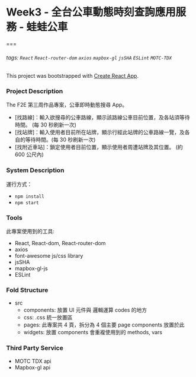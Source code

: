 # Week3 - 全台公車動態時刻查詢應用服務 - 蛙蛙公車
===
###### tags: `React` `React-router-dom` `axios` `mapbox-gl` `jsSHA` `ESLint` `MOTC-TDX`

This project was bootstrapped with [Create React App](https://github.com/facebook/create-react-app).

### Project Description
The F2E 第三周作品專案，公車即時動態搜尋 App。
- [找路線]：輸入欲搜尋的公車路線，顯示該路線公車目前位置，及各站須等待時間。 (每 30 秒刷新一次)
- [找站牌]：輸入使用者目前所在站牌，顯示行經此站牌的公車路線一覽，及各自的等待時間。(每 30 秒刷新一次)
- [找附近車站]：鎖定使用者目前位置，顯示使用者周遭站牌及其位置。 (約 600 公尺內)

### System Description
運行方式：
- `npm install`
- `npm start`

### Tools
此專案使用到的工具:
- React, React-dom, React-router-dom
- axios
- font-awesome js/css library
- jsSHA
- mapbox-gl-js
- ESLint

### Fold Structure
- src
  - components: 放置 UI 元件與 邏輯運算 codes 的地方
  - css: .css 統一放置區
  - pages: 此專案共 4 頁，拆分為 4 個主要 page components 放置於此
  - widgets: 放置 components 會重複使用到的 methods, vars

### Third Party Service
- MOTC TDX api
- Mapbox-gl api
